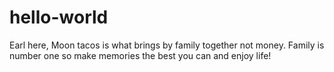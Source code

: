 # hello-world
 Earl here, Moon tacos is what brings by family together not money. Family is number one so make memories the best you can and enjoy life!
